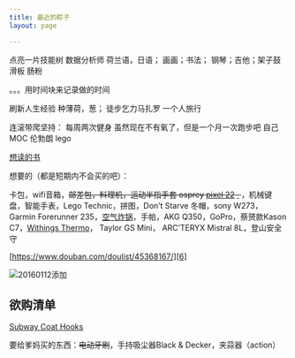 ```yaml
---
title: 最近的粽子
layout: page

---
```


点亮一片技能树
数据分析师
荷兰语，日语；
画画；书法；
钢琴；吉他；架子鼓
滑板
肠粉

。。。用时间块来记录做的时间


刷新人生经验
种薄荷，葱；
徒步乞力马扎罗
一个人旅行

连滚带爬坚持：
每周两次健身
虽然现在不有氧了，但是一个月一次跑步吧
自己MOC 伦勃朗 lego

[想读的书][1]

想要的（都是短期内不会买的吧）：

卡包，wifi音箱，<del>邮差包，料理机，运动半指手套 osprey [pixel 22][2] [ ][3] </del>，机械键盘，智能手表，Lego Technic，拼图，Don’t Starve 冬帽，sony W273，Garmin Forerunner 235，[空气炸锅][4]，手帕，AKG Q350，GoPro，蔡赟款Kason C7，[Withings Thermo][5]， Taylor GS Mini， ARC’TERYX Mistral 8L，登山安全守




[https://www.douban.com/doulist/45368167/][6]

![20160112添加][image-1] 
<!-- 20060112 -->

## 欲购清单
[Subway Coat Hooks][7]


要给爹妈买的东西：<del>电动牙刷</del>，手持吸尘器Black & Decker，夹蒜器（action）




[1]:	https://book.douban.com/mine?status=wish
[2]:	http://post.smzdm.com/p/467253/
[3]:	http://www.ospreypacks.com.cn/product/959
[4]:	http://www.amazon.com/Avalon-Bay-AB-Airfryer100B-Airfryer-Black/dp/B00NU68QWA "https://www.douban.com/people/piepiecharlene/status/1734066153/"
[5]:	http://www.smartlifein.com/medical/201607/13813.html#0-tsina-1-99215-397232819ff9a47a7b7e80a40613cfe1
[6]:	https://www.douban.com/doulist/45368167/
[7]:	http://www.umbra.com/cad/subway-multi-hook

[image-1]:	http://7xo4c2.com1.z0.glb.clouddn.com/dontstarve.JPG